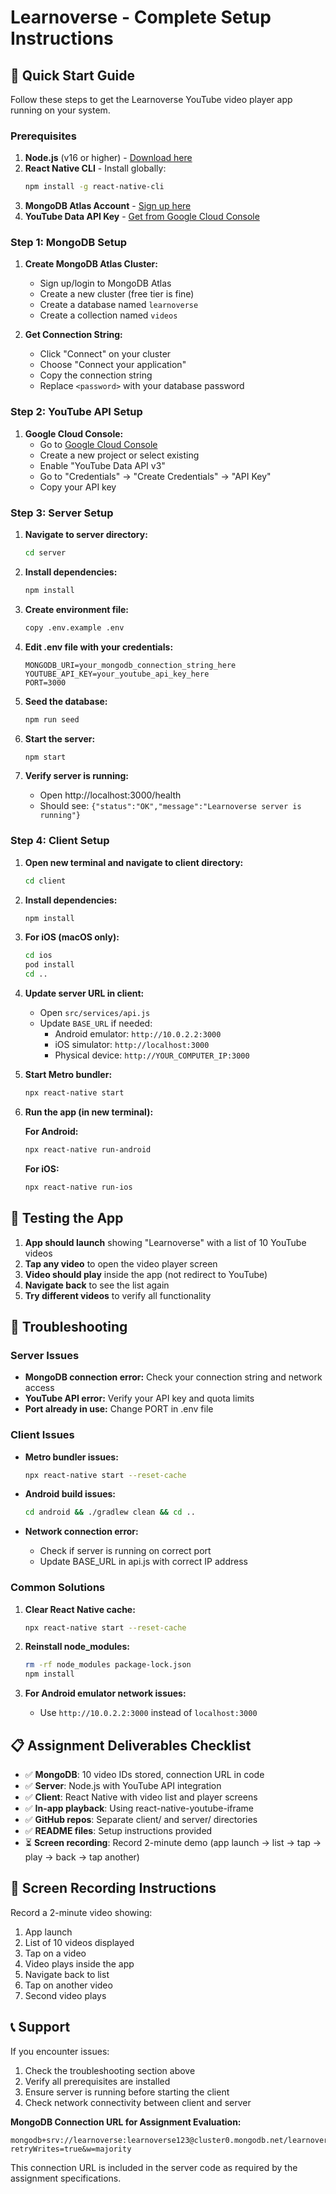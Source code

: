 # Learnoverse - Complete Setup Instructions

## 🚀 Quick Start Guide

Follow these steps to get the Learnoverse YouTube video player app running on your system.

### Prerequisites

1. **Node.js** (v16 or higher) - [Download here](https://nodejs.org/)
2. **React Native CLI** - Install globally:
   ```bash
   npm install -g react-native-cli
   ```
3. **MongoDB Atlas Account** - [Sign up here](https://www.mongodb.com/atlas)
4. **YouTube Data API Key** - [Get from Google Cloud Console](https://console.cloud.google.com/)

### Step 1: MongoDB Setup

1. **Create MongoDB Atlas Cluster:**
   - Sign up/login to MongoDB Atlas
   - Create a new cluster (free tier is fine)
   - Create a database named `learnoverse`
   - Create a collection named `videos`

2. **Get Connection String:**
   - Click "Connect" on your cluster
   - Choose "Connect your application"
   - Copy the connection string
   - Replace `<password>` with your database password

### Step 2: YouTube API Setup

1. **Google Cloud Console:**
   - Go to [Google Cloud Console](https://console.cloud.google.com/)
   - Create a new project or select existing
   - Enable "YouTube Data API v3"
   - Go to "Credentials" → "Create Credentials" → "API Key"
   - Copy your API key

### Step 3: Server Setup

1. **Navigate to server directory:**
   ```bash
   cd server
   ```

2. **Install dependencies:**
   ```bash
   npm install
   ```

3. **Create environment file:**
   ```bash
   copy .env.example .env
   ```

4. **Edit .env file with your credentials:**
   ```
   MONGODB_URI=your_mongodb_connection_string_here
   YOUTUBE_API_KEY=your_youtube_api_key_here
   PORT=3000
   ```

5. **Seed the database:**
   ```bash
   npm run seed
   ```

6. **Start the server:**
   ```bash
   npm start
   ```

7. **Verify server is running:**
   - Open http://localhost:3000/health
   - Should see: `{"status":"OK","message":"Learnoverse server is running"}`

### Step 4: Client Setup

1. **Open new terminal and navigate to client directory:**
   ```bash
   cd client
   ```

2. **Install dependencies:**
   ```bash
   npm install
   ```

3. **For iOS (macOS only):**
   ```bash
   cd ios
   pod install
   cd ..
   ```

4. **Update server URL in client:**
   - Open `src/services/api.js`
   - Update `BASE_URL` if needed:
     - Android emulator: `http://10.0.2.2:3000`
     - iOS simulator: `http://localhost:3000`
     - Physical device: `http://YOUR_COMPUTER_IP:3000`

5. **Start Metro bundler:**
   ```bash
   npx react-native start
   ```

6. **Run the app (in new terminal):**
   
   **For Android:**
   ```bash
   npx react-native run-android
   ```
   
   **For iOS:**
   ```bash
   npx react-native run-ios
   ```

## 📱 Testing the App

1. **App should launch** showing "Learnoverse" with a list of 10 YouTube videos
2. **Tap any video** to open the video player screen
3. **Video should play** inside the app (not redirect to YouTube)
4. **Navigate back** to see the list again
5. **Try different videos** to verify all functionality

## 🔧 Troubleshooting

### Server Issues

- **MongoDB connection error:** Check your connection string and network access
- **YouTube API error:** Verify your API key and quota limits
- **Port already in use:** Change PORT in .env file

### Client Issues

- **Metro bundler issues:**
  ```bash
  npx react-native start --reset-cache
  ```

- **Android build issues:**
  ```bash
  cd android && ./gradlew clean && cd ..
  ```

- **Network connection error:** 
  - Check if server is running on correct port
  - Update BASE_URL in api.js with correct IP address

### Common Solutions

1. **Clear React Native cache:**
   ```bash
   npx react-native start --reset-cache
   ```

2. **Reinstall node_modules:**
   ```bash
   rm -rf node_modules package-lock.json
   npm install
   ```

3. **For Android emulator network issues:**
   - Use `http://10.0.2.2:3000` instead of `localhost:3000`

## 📋 Assignment Deliverables Checklist

- ✅ **MongoDB**: 10 video IDs stored, connection URL in code
- ✅ **Server**: Node.js with YouTube API integration
- ✅ **Client**: React Native with video list and player screens
- ✅ **In-app playback**: Using react-native-youtube-iframe
- ✅ **GitHub repos**: Separate client/ and server/ directories
- ✅ **README files**: Setup instructions provided
- ⏳ **Screen recording**: Record 2-minute demo (app launch → list → tap → play → back → tap another)

## 🎥 Screen Recording Instructions

Record a 2-minute video showing:
1. App launch
2. List of 10 videos displayed
3. Tap on a video
4. Video plays inside the app
5. Navigate back to list
6. Tap on another video
7. Second video plays

## 📞 Support

If you encounter issues:
1. Check the troubleshooting section above
2. Verify all prerequisites are installed
3. Ensure server is running before starting the client
4. Check network connectivity between client and server

**MongoDB Connection URL for Assignment Evaluation:**
```
mongodb+srv://learnoverse:learnoverse123@cluster0.mongodb.net/learnoverse?retryWrites=true&w=majority
```

This connection URL is included in the server code as required by the assignment specifications.
